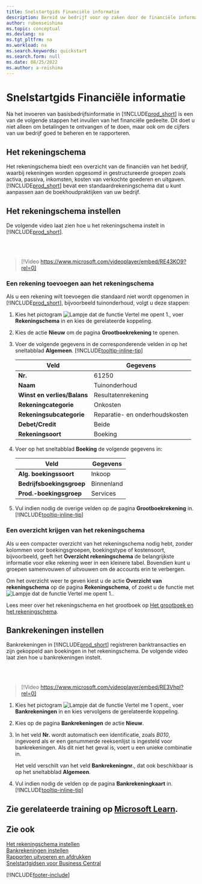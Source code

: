 ```yaml
---
title: Snelstartgids Financiële informatie
description: Bereid uw bedrijf voor op zaken door de financiële informatie in Business Central in te stellen.
author: rubenseishima
ms.topic: conceptual
ms.devlang: na
ms.tgt_pltfrm: na
ms.workload: na
ms.search.keywords: quickstart
ms.search.form: null
ms.date: 08/25/2022
ms.author: a-reishima
---
```


# <a name="financial-information-quick-start" />Snelstartgids Financiële informatie

Na het invoeren van basisbedrijfsinformatie in [!INCLUDE[prod_short](includes/prod_short.md)] is een van de volgende stappen het invullen van het financiële gedeelte. Dit doet u niet alleen om betalingen te ontvangen of te doen, maar ook om de cijfers van uw bedrijf goed te beheren en te rapporteren.

## <a name="the-chart-of-accounts" />Het rekeningschema

Het rekeningschema biedt een overzicht van de financiën van het bedrijf, waarbij rekeningen worden opgesomd in gestructureerde groepen zoals activa, passiva, inkomsten, kosten van verkochte goederen en uitgaven. [!INCLUDE[prod_short](includes/prod_short.md)] bevat een standaardrekeningschema dat u kunt aanpassen aan de boekhoudpraktijken van uw bedrijf.

## <a name="set-up-the-chart-of-accounts" />Het rekeningschema instellen

De volgende video laat zien hoe u het rekeningschema instelt in [!INCLUDE[prod_short](includes/prod_short.md)].

<br /><br />

> [!Video https://www.microsoft.com/videoplayer/embed/RE43KO9?rel=0]

### <a name="add-an-account-to-the-chart-of-accounts" />Een rekening toevoegen aan het rekeningschema

Als u een rekening wilt toevoegen die standaard niet wordt opgenomen in [!INCLUDE[prod_short](includes/prod_short.md)], bijvoorbeeld tuinonderhoud, volgt u deze stappen:

1. Kies het pictogram ![Lampje dat de functie Vertel me opent 1.](media/ui-search/search_small.png "Vertel me wat u wilt doen"), voer **Rekeningschema** in en kies de gerelateerde koppeling.
2. Kies de actie **Nieuw** om de pagina **Grootboekrekening** te openen.
3. Voer de volgende gegevens in de corresponderende velden in op het sneltabblad **Algemeen**. [!INCLUDE[tooltip-inline-tip](includes/tooltip-inline-tip_md.md)]

   | Veld | Gegevens |
   | --- | --- |
   | **Nr.** | 61250 |
   | **Naam** | Tuinonderhoud |
   | **Winst en verlies/Balans** | Resultatenrekening |
   | **Rekeningcategorie** | Onkosten |
   | **Rekeningsubcategorie** | Reparatie- en onderhoudskosten |
   | **Debet/Credit** | Beide |
   | **Rekeningsoort** | Boeking |

4. Voer op het sneltabblad **Boeking** de volgende gegevens in:

   | Veld | Gegevens |
   | --- | --- |
   | **Alg. boekingssoort** | Inkoop |
   | **Bedrijfsboekingsgroep** | Binnenland |
   | **Prod.-boekingsgroep** | Services |

5. Vul indien nodig de overige velden op de pagina **Grootboekrekening** in. [!INCLUDE[tooltip-inline-tip](includes/tooltip-inline-tip_md.md)]

### <a name="get-an-overview-of-the-chart-of-accounts" />Een overzicht krijgen van het rekeningschema

Als u een compacter overzicht van het rekeningschema nodig hebt, zonder kolommen voor boekingsgroepen, boekingstype of kostensoort, bijvoorbeeld, geeft het **Overzicht rekeningschema** de belangrijkste informatie voor elke rekening weer in een kleinere tabel. Bovendien kunt u groepen samenvouwen of uitvouwen om de accounts erin te verbergen.

Om het overzicht weer te geven kiest u de actie **Overzicht van rekeningschema** op de pagina **Rekeningschema**, of zoekt u de functie met ![Lampje dat de functie Vertel me opent 1.](media/ui-search/search_small.png "Vertel me wat u wilt doen").

Lees meer over het rekeningschema en het grootboek op [Het grootboek en het rekeningschema](finance-general-ledger.md).

## <a name="set-up-bank-accounts" />Bankrekeningen instellen

Bankrekeningen in [!INCLUDE[prod_short](includes/prod_short.md)] registreren banktransacties en zijn gekoppeld aan boekingen in het rekeningschema. De volgende video laat zien hoe u bankrekeningen instelt.

<br /><br />

> [!Video https://www.microsoft.com/videoplayer/embed/RE3Vhpl?rel=0]

1. Kies het pictogram ![Lampje dat de functie Vertel me 1 opent.](media/ui-search/search_small.png "Vertel me wat u wilt doen"), voer **Bankrekeningen** in en kies vervolgens de gerelateerde koppeling.
2. Kies op de pagina **Bankrekeningen** de actie **Nieuw**.
3. In het veld **Nr.** wordt automatisch een identificatie, zoals *B010*, ingevoerd als er een genummerde reeksenlijst is ingesteld voor bankrekeningen. Als dit niet het geval is, voert u een unieke combinatie in.

   Het veld verschilt van het veld **Bankrekeningnr.**, dat ook beschikbaar is op het sneltabblad **Algemeen**.
4. Vul indien nodig de velden op de pagina **Bankrekeningkaart** in. [!INCLUDE[tooltip-inline-tip](includes/tooltip-inline-tip_md.md)]

## <a name="see-related-training-at-microsoft-learn" />Zie gerelateerde training op [Microsoft Learn](/learn/paths/set-up-financial-management-dynamics-365-business-central/).

## <a name="see-also" />Zie ook

[Het rekeningschema instellen](finance-setup-chart-accounts.md)  
[Bankrekeningen instellen](bank-how-setup-bank-accounts.md)  
[Rapporten uitvoeren en afdrukken](ui-work-report.md)  
[Snelstartgidsen voor Business Central](quick-start-business-central.md)  

[!INCLUDE[footer-include](includes/footer-banner.md)]
